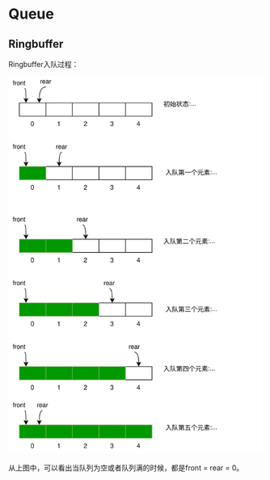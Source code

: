 # Queue

## Ringbuffer

Ringbuffer入队过程：

![](../images/Ringbuffer.svg)

从上图中，可以看出当队列为空或者队列满的时候，都是front = rear = 0。